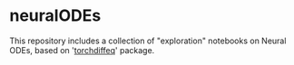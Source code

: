 # neuralODEs

This repository includes a collection of "exploration" notebooks on Neural ODEs, based on '[torchdiffeq](https://github.com/rtqichen/torchdiffeq)' package.
